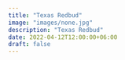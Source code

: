 ```yaml
---
title: "Texas Redbud"
image: "images/none.jpg"
description: "Texas Redbud"
date: 2022-04-12T12:00:00+06:00
draft: false
---
```

